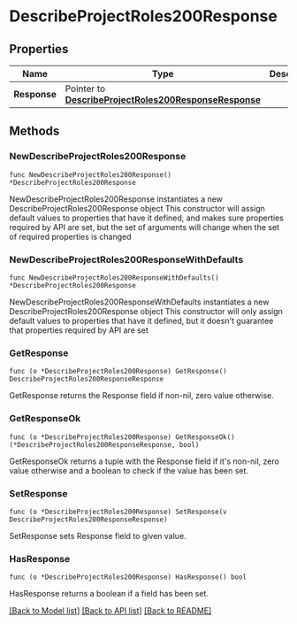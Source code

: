 # DescribeProjectRoles200Response

## Properties

Name | Type | Description | Notes
------------ | ------------- | ------------- | -------------
**Response** | Pointer to [**DescribeProjectRoles200ResponseResponse**](DescribeProjectRoles200ResponseResponse.md) |  | [optional] 

## Methods

### NewDescribeProjectRoles200Response

`func NewDescribeProjectRoles200Response() *DescribeProjectRoles200Response`

NewDescribeProjectRoles200Response instantiates a new DescribeProjectRoles200Response object
This constructor will assign default values to properties that have it defined,
and makes sure properties required by API are set, but the set of arguments
will change when the set of required properties is changed

### NewDescribeProjectRoles200ResponseWithDefaults

`func NewDescribeProjectRoles200ResponseWithDefaults() *DescribeProjectRoles200Response`

NewDescribeProjectRoles200ResponseWithDefaults instantiates a new DescribeProjectRoles200Response object
This constructor will only assign default values to properties that have it defined,
but it doesn't guarantee that properties required by API are set

### GetResponse

`func (o *DescribeProjectRoles200Response) GetResponse() DescribeProjectRoles200ResponseResponse`

GetResponse returns the Response field if non-nil, zero value otherwise.

### GetResponseOk

`func (o *DescribeProjectRoles200Response) GetResponseOk() (*DescribeProjectRoles200ResponseResponse, bool)`

GetResponseOk returns a tuple with the Response field if it's non-nil, zero value otherwise
and a boolean to check if the value has been set.

### SetResponse

`func (o *DescribeProjectRoles200Response) SetResponse(v DescribeProjectRoles200ResponseResponse)`

SetResponse sets Response field to given value.

### HasResponse

`func (o *DescribeProjectRoles200Response) HasResponse() bool`

HasResponse returns a boolean if a field has been set.


[[Back to Model list]](../README.md#documentation-for-models) [[Back to API list]](../README.md#documentation-for-api-endpoints) [[Back to README]](../README.md)


